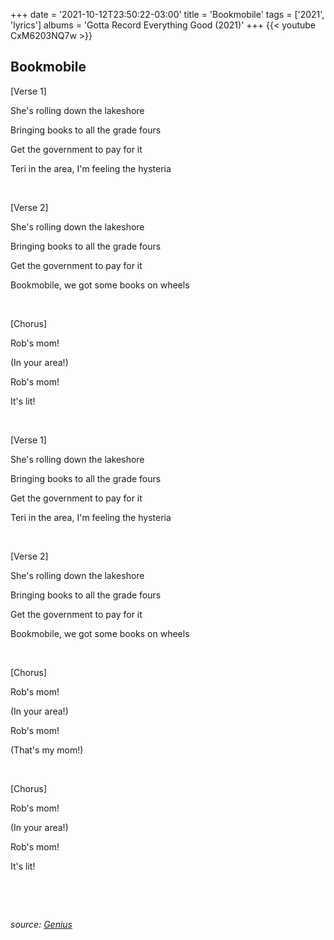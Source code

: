 +++
date = '2021-10-12T23:50:22-03:00'
title = 'Bookmobile'
tags = ['2021', 'lyrics']
albums = 'Gotta Record Everything Good (2021)'
+++
{{< youtube CxM6203NQ7w >}}

## Bookmobile

[Verse 1]

She's rolling down the lakeshore

Bringing books to all the grade fours

Get the government to pay for it

Teri in the area, I'm feeling the hysteria

&nbsp;

[Verse 2]

She's rolling down the lakeshore

Bringing books to all the grade fours

Get the government to pay for it

Bookmobile, we got some books on wheels

&nbsp;

[Chorus]

Rob's mom!

(In your area!)

Rob's mom!

It's lit!

&nbsp;

[Verse 1]

She's rolling down the lakeshore

Bringing books to all the grade fours

Get the government to pay for it

Teri in thе area, I'm feeling the hysteria

&nbsp;

[Verse 2]

Shе's rolling down the lakeshore

Bringing books to all the grade fours

Get the government to pay for it

Bookmobile, we got some books on wheels

&nbsp;

[Chorus]

Rob's mom!

(In your area!)

Rob's mom!

(That's my mom!)

&nbsp;

[Chorus]

Rob's mom!

(In your area!)

Rob's mom!

It's lit!

&nbsp;

&nbsp;

_source: [Genius](https://genius.com/artists/First-of-october)_

